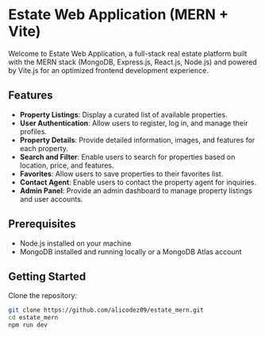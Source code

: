 # Estate Web Application (MERN + Vite)

Welcome to Estate Web Application, a full-stack real estate platform built with the MERN stack (MongoDB, Express.js, React.js, Node.js) and powered by Vite.js for an optimized frontend development experience.

## Features

- **Property Listings**: Display a curated list of available properties.
- **User Authentication**: Allow users to register, log in, and manage their profiles.
- **Property Details**: Provide detailed information, images, and features for each property.
- **Search and Filter**: Enable users to search for properties based on location, price, and features.
- **Favorites**: Allow users to save properties to their favorites list.
- **Contact Agent**: Enable users to contact the property agent for inquiries.
- **Admin Panel**: Provide an admin dashboard to manage property listings and user accounts.

## Prerequisites

- Node.js installed on your machine
- MongoDB installed and running locally or a MongoDB Atlas account

## Getting Started

 Clone the repository:
   ```bash
   git clone https://github.com/alicodez09/estate_mern.git
   cd estate_mern
   npm run dev
